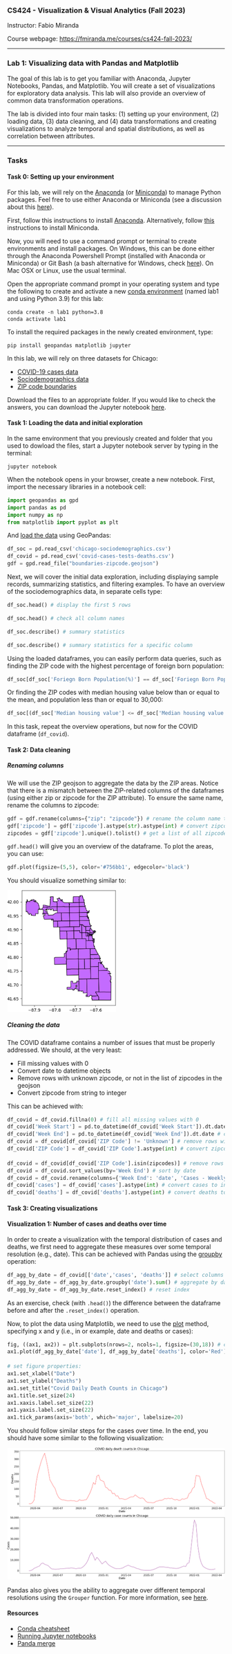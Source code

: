 ### CS424 - Visualization & Visual Analytics (Fall 2023)

Instructor: Fabio Miranda

Course webpage: https://fmiranda.me/courses/cs424-fall-2023/

---

### Lab 1: Visualizing data with Pandas and Matplotlib

The goal of this lab is to get you familiar with Anaconda, Jupyter Notebooks, Pandas, and Matplotlib. You will create a set of visualizations for exploratory data analysis. This lab will also provide an overview of common data transformation operations.

The lab is divided into four main tasks: (1) setting up your environment, (2) loading data, (3) data cleaning, and (4) data transformations and creating visualizations to analyze temporal and spatial distributions, as well as correlation between attributes.

---

### Tasks

#### Task 0: Setting up your environment

For this lab, we will rely on the [Anaconda](https://www.anaconda.com/) (or [Miniconda](https://docs.conda.io/projects/miniconda/en/latest/#)) to manage Python packages. Feel free to use either Anaconda or Miniconda (see a discussion about this [here](https://docs.conda.io/projects/conda/en/stable/user-guide/install/download.html#anaconda-or-miniconda)).

First, follow this instructions to install [Anaconda](https://docs.anaconda.com/free/anaconda/install/index.html). Alternatively, follow [this](https://docs.conda.io/projects/miniconda/en/latest/miniconda-install.html) instructions to install Miniconda.

Now, you will need to use a command prompt or terminal to create environments and install packages. On Windows, this can be done either through the Anaconda Powershell Prompt (installed with Anaconda or Miniconda) or Git Bash (a bash alternative for Windows, check [here](https://gitforwindows.org/)). On Mac OSX or Linux, use the usual terminal.

Open the appropriate command prompt in your operating system and type the following to create and activate a new [conda environment](https://docs.conda.io/projects/conda/en/latest/user-guide/concepts/environments.html) (named lab1 and using Python 3.9) for this lab:


```console
conda create -n lab1 python=3.8
conda activate lab1
```

To install the required packages in the newly created environment, type:

```console
pip install geopandas matplotlib jupyter
```

In this lab, we will rely on three datasets for Chicago:

* [COVID-19 cases data](covid-cases-tests-deaths.csv)
* [Sociodemographics data](chicago-sociodemographics.csv)
* [ZIP code boundaries](boundaries-zipcode.geojson)

Download the files to an appropriate folder. If you would like to check the answers, you can download the Jupyter notebook [here](lab-1.ipynb).

#### Task 1: Loading the data and initial exploration

In the same environment that you previously created and folder that you used to dowload the files, start a Jupyter notebook server by typing in the terminal:

```console
jupyter notebook
```

When the notebook opens in your browser, create a new notebook. First, import the necessary libraries in a notebook cell:

```python
import geopandas as gpd
import pandas as pd
import numpy as np
from matplotlib import pyplot as plt
```

And [load the data](https://geopandas.org/en/stable/docs/user_guide/io.html) using GeoPandas:
```python
df_soc = pd.read_csv('chicago-sociodemographics.csv')
df_covid = pd.read_csv('covid-cases-tests-deaths.csv')
gdf = gpd.read_file("boundaries-zipcode.geojson")
```

Next, we will cover the initial data exploration, including displaying sample records, summarizing statistics, and filtering examples. To have an overview of the sociodemographics data, in separate cells type:

```python
df_soc.head() # display the first 5 rows
```

```python
df_soc.head() # check all column names
```

```python
df_soc.describe() # summary statistics
```

```python
df_soc.describe() # summary statistics for a specific column
```

Using the loaded dataframes, you can easily perform data queries, such as finding the ZIP code with the highest percentage of foreign born population:

```python
df_soc[df_soc['Foriegn Born Population(%)'] == df_soc['Foriegn Born Population(%)'].max()] 
```

Or finding the ZIP codes with median housing value below than or equal to the mean, and population less than or equal to 30,000:
```python
df_soc[(df_soc['Median housing value'] <= df_soc['Median housing value'].mean()) & (df_soc['Population'] <= 30000)][['zipcode', 'Median housing value', 'Population']] 
```

In this task, repeat the overview operations, but now for the COVID dataframe (`df_covid`).

#### Task 2: Data cleaning

##### Renaming columns
We will use the ZIP geojson to aggregate the data by the ZIP areas. Notice that there is a mismatch between the ZIP-related columns of the dataframes (using either zip or zipcode for the ZIP attribute). To ensure the same name, rename the columns to zipcode:

```python
gdf = gdf.rename(columns={"zip": "zipcode"}) # rename the column name to match the other dataframe
gdf['zipcode'] = gdf['zipcode'].astype(str).astype(int) # convert zipcode from string to integer
zipcodes = gdf['zipcode'].unique().tolist() # get a list of all zipcodes
```

`gdf.head()` will give you an overview of the dataframe. To plot the areas, you can use:

```python
gdf.plot(figsize=(5,5), color='#756bb1', edgecolor='black')
```

You should visualize something similar to:

<img src="vis-1.png" alt="Visualization 1" width="50%"/>

##### Cleaning the data
The COVID dataframe contains a number of issues that must be properly addressed. We should, at the very least:
* Fill missing values with 0
* Convert date to datetime objects
* Remove rows with unknown zipcode, or not in the list of zipcodes in the geojson
* Convert zipcode from string to integer

This can be achieved with:

```python
df_covid = df_covid.fillna(0) # fill all missing values with 0
df_covid['Week Start'] = pd.to_datetime(df_covid['Week Start']).dt.date # convert date to datetime object
df_covid['Week End'] = pd.to_datetime(df_covid['Week End']).dt.date # convert date to datetime object
df_covid = df_covid[df_covid['ZIP Code'] != 'Unknown'] # remove rows with unknown zipcode
df_covid['ZIP Code'] = df_covid['ZIP Code'].astype(int) # convert zipcode from string to integer

df_covid = df_covid[df_covid['ZIP Code'].isin(zipcodes)] # remove rows with zipcode not in the list of zipcodes in the geojson file
df_covid = df_covid.sort_values(by='Week End') # sort by date
df_covid = df_covid.rename(columns={'Week End': 'date', 'Cases - Weekly': 'cases', 'Deaths - Weekly': 'deaths', 'ZIP Code': 'zipcode'}) # rename columns
df_covid['cases'] = df_covid['cases'].astype(int) # convert cases to integer
df_covid['deaths'] = df_covid['deaths'].astype(int) # convert deaths to integer
```

#### Task 3: Creating visualizations

#### Visualization 1: Number of cases and deaths over time

In order to create a visualization with the temporal distribution of cases and deaths, we first need to aggregate these measures over some temporal resolution (e.g., date). This can be achieved with Pandas using the [groupby](https://pandas.pydata.org/docs/reference/api/pandas.DataFrame.groupby.html) operation:

```python
df_agg_by_date = df_covid[['date','cases', 'deaths']] # select columns
df_agg_by_date = df_agg_by_date.groupby('date').sum() # aggregate by date
df_agg_by_date = df_agg_by_date.reset_index() # reset index
```

As an exercise, check (with `.head()`) the difference between the dataframe before and after the `.reset_index()` operation.

Now, to plot the data using Matplotlib, we need to use the [plot](https://matplotlib.org/stable/api/_as_gen/matplotlib.pyplot.plot.html) method, specifying x and y (i.e., in or example, date and deaths or cases):

```python
fig, ((ax1, ax2)) = plt.subplots(nrows=2, ncols=1, figsize=(30,18)) # create a figure with 2 subplots
ax1.plot(df_agg_by_date['date'], df_agg_by_date['deaths'], color='Red')

# set figure properties:
ax1.set_xlabel("Date")
ax1.set_ylabel("Deaths")
ax1.set_title("Covid Daily Death Counts in Chicago")
ax1.title.set_size(24)
ax1.xaxis.label.set_size(22)
ax1.yaxis.label.set_size(22)
ax1.tick_params(axis='both', which='major', labelsize=20)
```

You should follow similar steps for the cases over time. In the end, you should have some similar to the following visualization:

<img src="vis-2.png" alt="Visualization 2" width="100%"/>

Pandas also gives you the ability to aggregate over different temporal resolutions using the `Grouper` function. For more information, see [here](https://pandas.pydata.org/docs/reference/api/pandas.Grouper.html).

#### Resources

* [Conda cheatsheet](https://conda.io/projects/conda/en/latest/_downloads/843d9e0198f2a193a3484886fa28163c/conda-cheatsheet.pdf)
* [Running Jupyter notebooks](https://docs.jupyter.org/en/latest/running.html)
* [Panda merge](https://pandas.pydata.org/docs/reference/api/pandas.DataFrame.merge.html)
